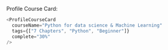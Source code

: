 Profile Course Card:

```js
<ProfileCourseCard
  courseName="Python for data science & Machine Learning"
  tags={["7 Chapters", "Python", "Beginner"]}
  complete="30%"
/>
```
